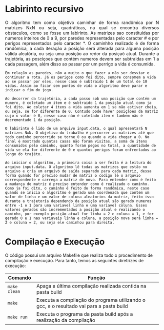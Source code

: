 # Labirinto recursivo

<p align="justify">
	O algoritmo tem como objetivo caminhar de forma randômica por N matrizes NxN ou seja, quadráticas, na qual se encontra diversos obstaculos, como se fosse um labirinto. As matrizes sao constituidas por numeros inteiros de 0 a 9, por paredes representadas pelo caracter # e por perigos representados pelo caracter *. O caminhho realizado é de forma randômica, a cada iteração a posição será alterada para alguma posição válida aleatória, ou seja uma posição ao redor da posiçaõ atual. Durante a trajetória, as posciçoes que contém numeros devem ser subtraidas em 1 a cada passagem, além disso ao passar por um perrigo a vida é consumida.

	Em relação as paredes, não a muito o que fazer a não ser desviar e continuar a rota. Já os perigos como foi dito, sempre consomem a vida ao se passar por eles, nesse caso é subtraido 1 de um total de 10 vidas. Assim ao ficar sem pontos de vida o algoritmo deve parar e indicar o fim do jogo.

	Ao decorrer da trajetória, a cada passo sob uma posição que contém um numero, é coletado um item e é subtraido 1 da posição atual como ja foi dito. Ao coletar 4 itens a vida aumenta em 1 se não estiver cheia, ou seja, se for diferente de 0. Contudo pode haver posiçãoes da matriz cujo o valor é 0, nesse caso não é coletado item e tambem não é decrementado 1 da posição.

	O labirinto é lido de um arquivo input.data, o qual apresentará N matrizes NxN. O objetivo do trabalho é percorrer as matrizes até que todo caminho percorrido se torne 0 ou quando a vida chegar a 0. No final é mostrado quantas casas não foram visitas, a soma de itens consumidos pelo caminho, quanto foram pegos no total, a quantidade de vida se ela for diferente de 0 e quantos perigos foram enfrentados ao longo do trajéto.
	
	Ao iniciar o algoritmo, a primeira coisa a ser feita é a leitura do arquivo input.data. O algoritmo lê todas as matrizes que estão no arquivo e cria um arquivo de saída separado para cada matriz, dessa forma quando for preciso mudar de matriz o codigo lê o arquvio correspondente e carrega a matriz de novo. Para entender como é feito a mudança de matriz é preciso entender como é realizado o caminho. Como ja foi dito, o caminho é feito de forma randômica, neste caso quando se inicia o algoritmo é gerado uma coordenada que contem um valor de linha e um valor de coluna aleatorios da matriz, feito isso durante a trajetoria dependendo da posição atual são gerado numeros entre -1 e 1 para uma variavel linha e uma variavel coluna. Esses valores gerados são incrementados a posição atual e realizando o caminho, por exemplo posição atual for linha = 2 e coluna = 1, e for gerado 0 e 1 nas variaveis linha e coluna, a posição nova será linha = 2 e coluna = 2, ou seja ele caminhou para direita. 

</p>

# Compilação e Execução

O código possui um arquivo Makefile que realiza todo o procedimento de compilação e execução. Para tanto, temos as seguintes diretrizes de execução:


| Comando                |  Função                                                                                           |                     
| -----------------------| ------------------------------------------------------------------------------------------------- |
|  `make clean`          | Apaga a última compilação realizada contida na pasta build                                        |
|  `make`                | Executa a compilação do programa utilizando o gcc, e o resultado vai para a pasta build           |
|  `make run`            | Executa o programa da pasta build após a realização da compilação                                 |
